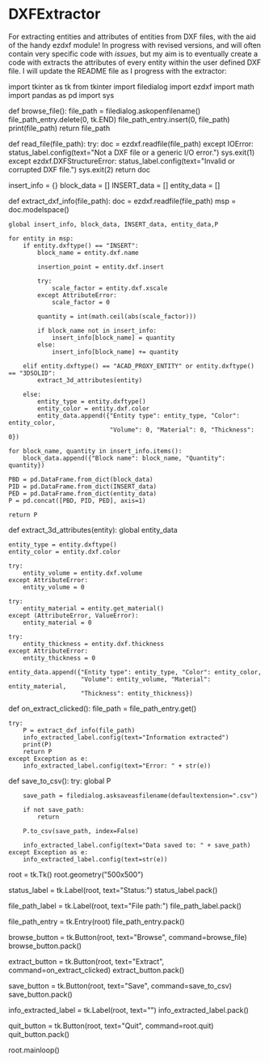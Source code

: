 # DXFExtractor
For extracting entities and attributes of entities from DXF files, with the aid of the handy ezdxf module! In progress with revised versions, and will often contain very specific code with *issues*, but my aim is to eventually create a code with extracts the attributes of every entity within the user defined DXF file. I will update the README file as I progress with the extractor:

import tkinter as tk
from tkinter import filedialog
import ezdxf
import math
import pandas as pd
import sys

def browse_file():
    file_path = filedialog.askopenfilename()
    file_path_entry.delete(0, tk.END)
    file_path_entry.insert(0, file_path)
    print(file_path)
    return file_path

def read_file(file_path):
 try:
    doc = ezdxf.readfile(file_path)
 except IOError:
    status_label.config(text="Not a DXF file or a generic I/O error.")
    sys.exit(1)
 except ezdxf.DXFStructureError:
    status_label.config(text="Invalid or corrupted DXF file.")
    sys.exit(2)
    return doc

insert_info = {}
block_data = []
INSERT_data = []
entity_data = []

def extract_dxf_info(file_path):
    doc = ezdxf.readfile(file_path)
    msp = doc.modelspace()

    global insert_info, block_data, INSERT_data, entity_data,P

    for entity in msp:
        if entity.dxftype() == "INSERT":
            block_name = entity.dxf.name

            insertion_point = entity.dxf.insert

            try:
                scale_factor = entity.dxf.xscale
            except AttributeError:
                scale_factor = 0

            quantity = int(math.ceil(abs(scale_factor)))

            if block_name not in insert_info:
                insert_info[block_name] = quantity
            else:
                insert_info[block_name] += quantity

        elif entity.dxftype() == "ACAD_PROXY_ENTITY" or entity.dxftype() == "3DSOLID":
            extract_3d_attributes(entity)

        else:
            entity_type = entity.dxftype()
            entity_color = entity.dxf.color
            entity_data.append({"Entity type": entity_type, "Color": entity_color,
                                "Volume": 0, "Material": 0, "Thickness": 0})

    for block_name, quantity in insert_info.items():
        block_data.append({"Block name": block_name, "Quantity": quantity})

    PBD = pd.DataFrame.from_dict(block_data)
    PID = pd.DataFrame.from_dict(INSERT_data)
    PED = pd.DataFrame.from_dict(entity_data)
    P = pd.concat([PBD, PID, PED], axis=1)

    return P

def extract_3d_attributes(entity):
    global entity_data

    entity_type = entity.dxftype()
    entity_color = entity.dxf.color

    try:
        entity_volume = entity.dxf.volume
    except AttributeError:
        entity_volume = 0

    try:
        entity_material = entity.get_material()
    except (AttributeError, ValueError):
        entity_material = 0

    try:
        entity_thickness = entity.dxf.thickness
    except AttributeError:
        entity_thickness = 0

    entity_data.append({"Entity type": entity_type, "Color": entity_color,
                        "Volume": entity_volume, "Material": entity_material,
                        "Thickness": entity_thickness})

def on_extract_clicked():
    file_path = file_path_entry.get()

    try:
        P = extract_dxf_info(file_path)
        info_extracted_label.config(text="Information extracted")
        print(P)
        return P
    except Exception as e:
        info_extracted_label.config(text="Error: " + str(e))


def save_to_csv():
    try:
        global P

        save_path = filedialog.asksaveasfilename(defaultextension=".csv")
        
        if not save_path:
            return

        P.to_csv(save_path, index=False)

        info_extracted_label.config(text="Data saved to: " + save_path)
    except Exception as e:
        info_extracted_label.config(text=str(e))


root = tk.Tk()
root.geometry("500x500")

status_label = tk.Label(root, text="Status:")
status_label.pack()

file_path_label = tk.Label(root, text="File path:")
file_path_label.pack()

file_path_entry = tk.Entry(root)
file_path_entry.pack()

browse_button = tk.Button(root, text="Browse", command=browse_file)
browse_button.pack()


extract_button = tk.Button(root, text="Extract", command=on_extract_clicked)
extract_button.pack()

save_button = tk.Button(root, text="Save", command=save_to_csv)
save_button.pack()

info_extracted_label = tk.Label(root, text="")
info_extracted_label.pack()

quit_button = tk.Button(root, text="Quit", command=root.quit)
quit_button.pack()


root.mainloop()
